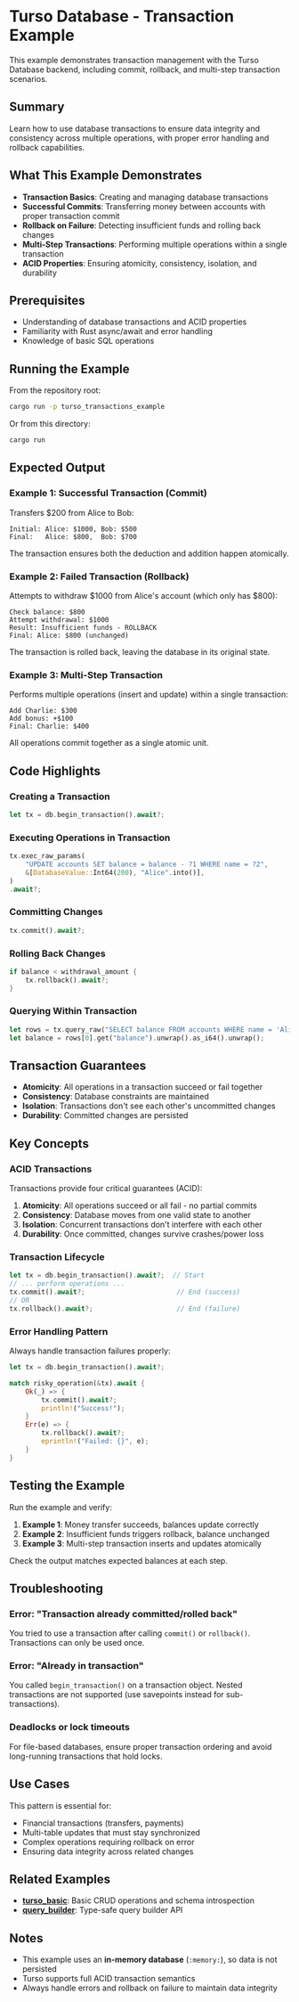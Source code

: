 # Turso Database - Transaction Example

This example demonstrates transaction management with the Turso Database backend, including commit, rollback, and multi-step transaction scenarios.

## Summary

Learn how to use database transactions to ensure data integrity and consistency across multiple operations, with proper error handling and rollback capabilities.

## What This Example Demonstrates

- **Transaction Basics**: Creating and managing database transactions
- **Successful Commits**: Transferring money between accounts with proper transaction commit
- **Rollback on Failure**: Detecting insufficient funds and rolling back changes
- **Multi-Step Transactions**: Performing multiple operations within a single transaction
- **ACID Properties**: Ensuring atomicity, consistency, isolation, and durability

## Prerequisites

- Understanding of database transactions and ACID properties
- Familiarity with Rust async/await and error handling
- Knowledge of basic SQL operations

## Running the Example

From the repository root:

```bash
cargo run -p turso_transactions_example
```

Or from this directory:

```bash
cargo run
```

## Expected Output

### Example 1: Successful Transaction (Commit)

Transfers $200 from Alice to Bob:

```
Initial: Alice: $1000, Bob: $500
Final:   Alice: $800,  Bob: $700
```

The transaction ensures both the deduction and addition happen atomically.

### Example 2: Failed Transaction (Rollback)

Attempts to withdraw $1000 from Alice's account (which only has $800):

```
Check balance: $800
Attempt withdrawal: $1000
Result: Insufficient funds - ROLLBACK
Final: Alice: $800 (unchanged)
```

The transaction is rolled back, leaving the database in its original state.

### Example 3: Multi-Step Transaction

Performs multiple operations (insert and update) within a single transaction:

```
Add Charlie: $300
Add bonus: +$100
Final: Charlie: $400
```

All operations commit together as a single atomic unit.

## Code Highlights

### Creating a Transaction

```rust
let tx = db.begin_transaction().await?;
```

### Executing Operations in Transaction

```rust
tx.exec_raw_params(
    "UPDATE accounts SET balance = balance - ?1 WHERE name = ?2",
    &[DatabaseValue::Int64(200), "Alice".into()],
)
.await?;
```

### Committing Changes

```rust
tx.commit().await?;
```

### Rolling Back Changes

```rust
if balance < withdrawal_amount {
    tx.rollback().await?;
}
```

### Querying Within Transaction

```rust
let rows = tx.query_raw("SELECT balance FROM accounts WHERE name = 'Alice'").await?;
let balance = rows[0].get("balance").unwrap().as_i64().unwrap();
```

## Transaction Guarantees

- **Atomicity**: All operations in a transaction succeed or fail together
- **Consistency**: Database constraints are maintained
- **Isolation**: Transactions don't see each other's uncommitted changes
- **Durability**: Committed changes are persisted

## Key Concepts

### ACID Transactions

Transactions provide four critical guarantees (ACID):

1. **Atomicity**: All operations succeed or all fail - no partial commits
2. **Consistency**: Database moves from one valid state to another
3. **Isolation**: Concurrent transactions don't interfere with each other
4. **Durability**: Once committed, changes survive crashes/power loss

### Transaction Lifecycle

```rust
let tx = db.begin_transaction().await?;  // Start
// ... perform operations ...
tx.commit().await?;                       // End (success)
// OR
tx.rollback().await?;                     // End (failure)
```

### Error Handling Pattern

Always handle transaction failures properly:

```rust
let tx = db.begin_transaction().await?;

match risky_operation(&tx).await {
    Ok(_) => {
        tx.commit().await?;
        println!("Success!");
    }
    Err(e) => {
        tx.rollback().await?;
        eprintln!("Failed: {}", e);
    }
}
```

## Testing the Example

Run the example and verify:

1. **Example 1**: Money transfer succeeds, balances update correctly
2. **Example 2**: Insufficient funds triggers rollback, balance unchanged
3. **Example 3**: Multi-step transaction inserts and updates atomically

Check the output matches expected balances at each step.

## Troubleshooting

### Error: "Transaction already committed/rolled back"

You tried to use a transaction after calling `commit()` or `rollback()`. Transactions can only be used once.

### Error: "Already in transaction"

You called `begin_transaction()` on a transaction object. Nested transactions are not supported (use savepoints instead for sub-transactions).

### Deadlocks or lock timeouts

For file-based databases, ensure proper transaction ordering and avoid long-running transactions that hold locks.

## Use Cases

This pattern is essential for:

- Financial transactions (transfers, payments)
- Multi-table updates that must stay synchronized
- Complex operations requiring rollback on error
- Ensuring data integrity across related changes

## Related Examples

- **[turso_basic](../turso_basic/)**: Basic CRUD operations and schema introspection
- **[query_builder](../query_builder/)**: Type-safe query builder API

## Notes

- This example uses an **in-memory database** (`:memory:`), so data is not persisted
- Turso supports full ACID transaction semantics
- Always handle errors and rollback on failure to maintain data integrity
